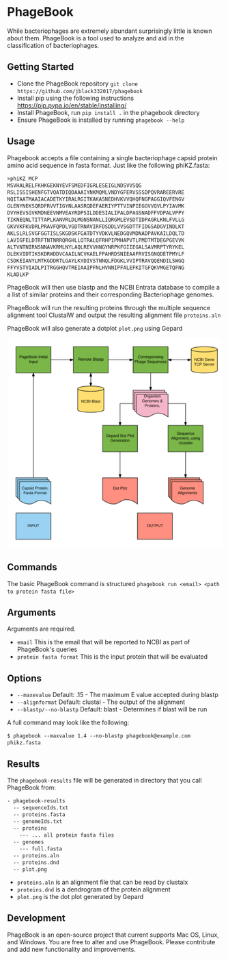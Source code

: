 # PhageBook


While bacteriophages are extremely abundant surprisingly little is known about them. PhageBook is a tool used to analyze and aid in the classification of bacteriophages.

## Getting Started
* Clone the PhageBook repository `git clone https://github.com/jblack332017/phagebook`
* Install pip using the following instructions https://pip.pypa.io/en/stable/installing/
* Install PhageBook, run `pip install .` in the phagebook directory
* Ensure PhageBook is installed by running `phagebook --help`

## Usage
Phagebook accepts a file containing a single bacteriophage capsid protein amino acid sequence in fasta format. 
Just like the following phiKZ.fasta:

```
>phiKZ MCP
MSVHALRELFKHKGEKNYEVFSMEDFIGRLESEIGLNDSVVSQG
RSLISSISHENFGTVQATDIQDAAAIYNKMQMLVNDYGFERVSSSDPQVRAREERVRE
NQITAATMAAIACADETKYIRALRGITKAKASNEDHVKVVQHQFNGPAGGIQVFENGV
GLENYNEKSQRDFRVVTIGYNLAASRQDEFAERIYPTTVINPIEGGVVQVLPYIAVMK
DVYHEVSGVKMDNEEVNMVEAYRDPSILDDESIALIPALDPAGSNADFFVDPALVPPY
TIKNEQNLTITTAPLKANVRLDLMGNSNANLLIQRGMLEVSDTIDPAGRLKNLFVLLG
GKVVKFKVDRLPRAVFQPDLVGDTRNAVIRFDSDDLVVSGDTTFIDGSADGVINDLKT
AKLSLRLSVGFGGTISLSKGDSKFGATDTYVDKVLNEDGQVMDNADPAVKAILDQLTD
LAVIGFELDTRFTNTNRRQRGHLLQTRALQFRHPIPMHAPVTLPMDTMTDEGPGEVVK
ALTVNTNIRNSNNAVKRMLNYLAQLREVVHNGYNRPKFGIIEGALSAVMRPTYRYKEL
DLEKVIDTIKSKDRWDDVCAAILNCVKAELFPAHRDSNIEAAFRVISGNQDETPMYLF
CSDKEIANYLMTKGDDRTLGAYLKYDIVSTNNQLFDGKLVVIPTRAVQQENDILSWGQ
FFYVSTVIADLPITRGGHQVTREIAAIPFNLHVNNIPFALEFKITGFQKVMGETQFNG
KLADLKP
```

PhageBook will then use blastp and the NCBI Entrata database to compile a a list of similar proteins and their corresponding Bacteriophage genomes. 

PhageBook will run the resulting proteins through the multiple sequence alignment tool ClustalW and output the resulting alignment file `proteins.aln` 

PhageBook will also generate a dotplot `plot.png` using Gepard

![alt text](https://github.com/jblack332017/phagebook/blob/master/Flow.png)

## Commands
The basic PhageBook command is structured `phagebook run <email> <path to protein fasta file>`

## Arguments
Arguments are required.
* `email` This is the email that will be reported to NCBI as part of PhageBook's queries
* `protein fasta format` This is the input protein that will be evaluated

## Options 
* `--maxevalue` Default: .15 - The maximum E value accepted during blastp
* `--alignformat` Default: clustal - The output of the alignment
* `--blastp/--no-blastp` Default: blast - Determines if blast will be run

A full command may look like the following:

```
$ phagebook --maxvalue 1.4 --no-blastp phagebook@example.com phikz.fasta
```

## Results

The `phagebook-results` file will be generated in directory that you call PhageBook from:
```
- phagebook-results
  -- sequenceIds.txt
  -- proteins.fasta
  -- genomeIds.txt
  -- proteins 
    --- ... all protein fasta files
  -- genomes 
    --- full.fasta
  -- proteins.aln
  -- proteins.dnd
  -- plot.png
```
* `proteins.aln` is an alignment file that can be read by clustalx
* `proteins.dnd` is a dendrogram of the protein alignment
* `plot.png` is the dot plot generated by Gepard

## Development 

PhageBook is an open-source project that current supports Mac OS, Linux, and Windows. You are free to alter and use PhageBook. Please contribute and add new functionality and improvements.



